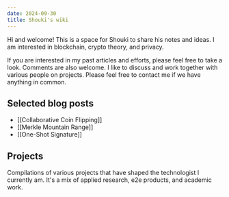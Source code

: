 ```yaml
---
date: 2024-09-30
title: Shouki's wiki
---
```


Hi and welcome!
This is a space for Shouki to share his notes and ideas.
I am interested in blockchain, crypto theory, and privacy.

If you are interested in my past articles and efforts, please feel free to take a look. Comments are also welcome.
I like to discuss and work together with various people on projects. Please feel free to contact me if we have anything in common.

## Selected blog posts

- [[Collaborative Coin Flipping]]
- [[Merkle Mountain Range]]
- [[One-Shot Signature]]


## Projects

Compilations of various projects that have shaped the technologist I currently am. It's a mix of applied research, e2e products, and academic work.
